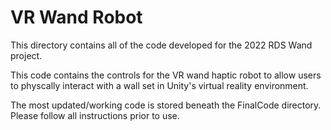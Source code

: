 # VR Wand Robot

This directory contains all of the code developed for the 2022 RDS Wand project.

This code contains the controls for the VR wand haptic robot to allow users to physcally interact with a wall set in Unity's virtual reality environment.

The most updated/working code is stored beneath the FinalCode directory. Please follow all instructions prior to use.
